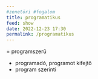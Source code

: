 ```yaml
---
#zenetöri #fogalom
title: programatikus
feed: show
date: 2022-12-23 17:30
permalink: /programatikus
---
```

= programszerű
-   programadó, programot kifejtő
-   program szerinti